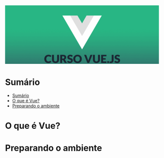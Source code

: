 
<p align="center">
<img src="mini-curso-logo.png">
</p>


# Sumário

<!-- TOC -->

- [Sumário](#sumário)
- [O que é Vue?](#o-que-é-vue)
- [Preparando o ambiente](#preparando-o-ambiente)

<!-- /TOC -->

# O que é Vue?

# Preparando o ambiente


